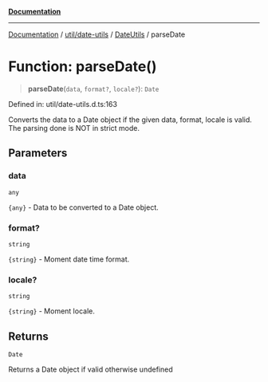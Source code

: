 [**Documentation**](../../../../../index.md)

***

[Documentation](../../../../../index.md) / [util/date-utils](../../../index.md) / [DateUtils](../index.md) / parseDate

# Function: parseDate()

> **parseDate**(`data`, `format?`, `locale?`): `Date`

Defined in: util/date-utils.d.ts:163

Converts the data to a Date object if the given data, format, locale is valid.
The parsing done is NOT in strict mode.

## Parameters

### data

`any`

`{any}` - Data to be converted to a Date object.

### format?

`string`

`{string}` - Moment date time format.

### locale?

`string`

`{string}` - Moment locale.

## Returns

`Date`

Returns a Date object if valid otherwise undefined
